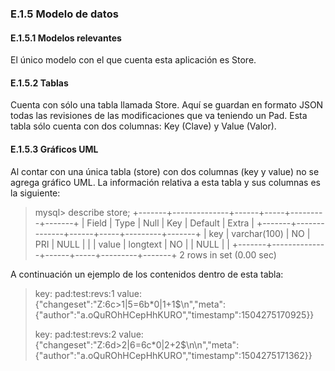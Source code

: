 ### E.1.5 Modelo de datos

#### E.1.5.1 Modelos relevantes

El único modelo con el que cuenta esta aplicación es Store. 

#### E.1.5.2 Tablas

Cuenta con sólo una tabla llamada Store. Aquí se guardan en formato JSON todas las revisiones de las modificaciones que va teniendo un Pad. Esta tabla sólo cuenta con dos columnas: Key (Clave) y Value (Valor). 

#### E.1.5.3 Gráficos UML

Al contar con una única tabla (store) con dos columnas (key y value) no se agrega gráfico UML. La información relativa a esta tabla y sus columnas es la siguiente:

>  mysql> describe store;
>  +-------+--------------+------+-----+---------+-------+
>  | Field | Type     	| Null | Key | Default | Extra |
>  +-------+--------------+------+-----+---------+-------+
>  | key   | varchar(100) | NO   | PRI | NULL	|   	|
>  | value | longtext 	| NO   | 	| NULL	|   	|
>  +-------+--------------+------+-----+---------+-------+
>  2 rows in set (0.00 sec)

A continuación un ejemplo de los contenidos dentro de esta tabla:

> key: pad:test:revs:1
> value: {"changeset":"Z:6c>1|5=6b*0|1+1$\n","meta":{"author":"a.oQuROhHCepHhKURO","timestamp":1504275170925}}
> 
> key: pad:test:revs:2
> value: {"changeset":"Z:6d>2|6=6c*0|2+2$\n\n","meta":{"author":"a.oQuROhHCepHhKURO","timestamp":1504275171362}}

